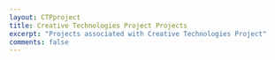 ```yaml
---
layout: CTPproject
title: Creative Technologies Project Projects
excerpt: "Projects associated with Creative Technologies Project"
comments: false
---
```

